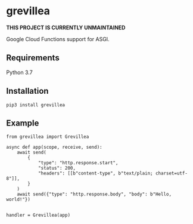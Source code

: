 # grevillea

**THIS PROJECT IS CURRENTLY UNMAINTAINED**

Google Cloud Functions support for ASGI.

## Requirements

Python 3.7

## Installation

```shell
pip3 install grevillea
```

## Example

```python3
from grevillea import Grevillea

async def app(scope, receive, send):
    await send(
        {
            "type": "http.response.start",
            "status": 200,
            "headers": [[b"content-type", b"text/plain; charset=utf-8"]],
        }
    )
    await send({"type": "http.response.body", "body": b"Hello, world!"})


handler = Grevillea(app)
```
